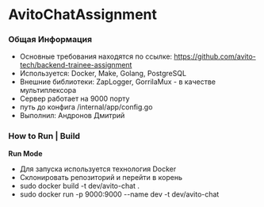 # AvitoChatAssignment

### Общая Информация
- Основные требования находятся по ссылке: https://github.com/avito-tech/backend-trainee-assignment
- Используется: Docker, Make, Golang, PostgreSQL
- Внешние библиотеки: ZapLogger, GorrilaMux - в качестве мультиплексора
- Сервер работает на 9000 порту
- путь до конфига /internal/app/config.go
- Выполнил: Андронов Дмитрий

### How to Run | Build

**Run Mode**
- Для запуска используется технология Docker
- Склонировать репозиторий и перейти в корень
- sudo docker build -t dev/avito-chat .
- sudo docker run -p 9000:9000 --name dev -t dev/avito-chat


